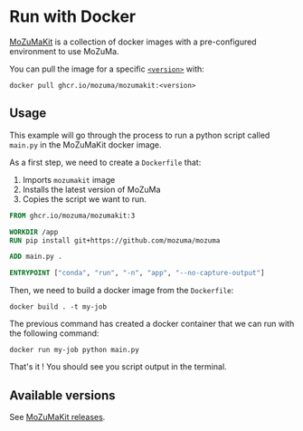 # Run with Docker

[MoZuMaKit](https://github.com/mozuma/mozumakit/pkgs/container/mozumakit) is a collection of docker images with a pre-configured environment to use MoZuMa.

You can pull the image for a specific [`<version>`](#available-versions) with:

```
docker pull ghcr.io/mozuma/mozumakit:<version>
```

## Usage

This example will go through the process to run a python script called `main.py`
in the MoZuMaKit docker image.

As a first step, we need to create a `Dockerfile` that:

1. Imports `mozumakit` image
1. Installs the latest version of MoZuMa
1. Copies the script we want to run.

```Dockerfile
FROM ghcr.io/mozuma/mozumakit:3

WORKDIR /app
RUN pip install git+https://github.com/mozuma/mozuma

ADD main.py .

ENTRYPOINT ["conda", "run", "-n", "app", "--no-capture-output"]
```

Then, we need to build a docker image from the `Dockerfile`:

```shell
docker build . -t my-job
```

The previous command has created a docker container
that we can run with the following command:

```shell
docker run my-job python main.py
```

That's it ! You should see you script output in the terminal.

## Available versions

See [MoZuMaKit releases](https://github.com/mozuma/mozumakit/releases).
